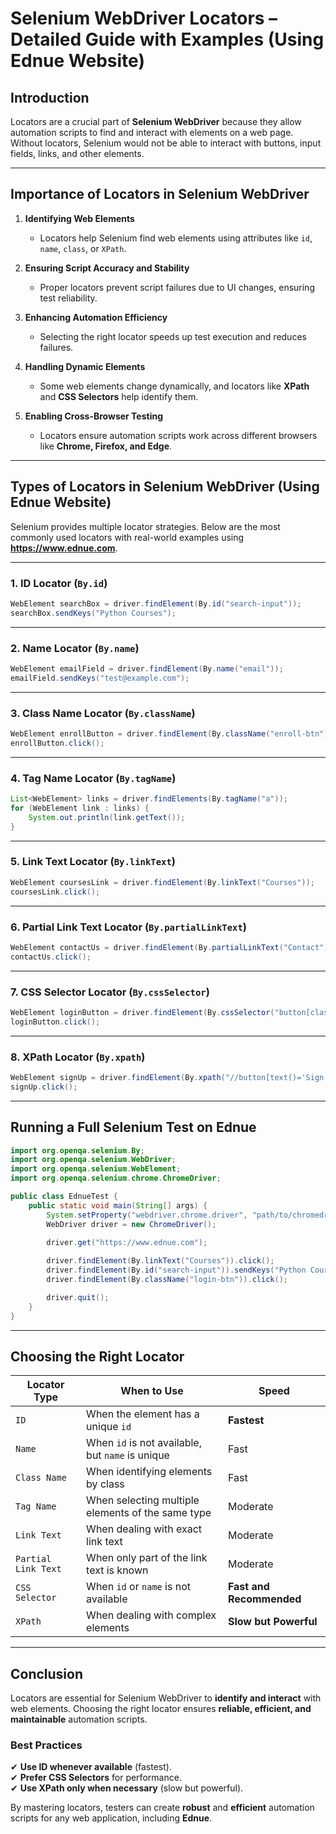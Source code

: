 

# **Selenium WebDriver Locators – Detailed Guide with Examples (Using Ednue Website)**  

## **Introduction**  
Locators are a crucial part of **Selenium WebDriver** because they allow automation scripts to find and interact with elements on a web page. Without locators, Selenium would not be able to interact with buttons, input fields, links, and other elements.  

---

## **Importance of Locators in Selenium WebDriver**  

1. **Identifying Web Elements**  
   - Locators help Selenium find web elements using attributes like `id`, `name`, `class`, or `XPath`.  

2. **Ensuring Script Accuracy and Stability**  
   - Proper locators prevent script failures due to UI changes, ensuring test reliability.  

3. **Enhancing Automation Efficiency**  
   - Selecting the right locator speeds up test execution and reduces failures.  

4. **Handling Dynamic Elements**  
   - Some web elements change dynamically, and locators like **XPath** and **CSS Selectors** help identify them.  

5. **Enabling Cross-Browser Testing**  
   - Locators ensure automation scripts work across different browsers like **Chrome, Firefox, and Edge**.  

---

## **Types of Locators in Selenium WebDriver (Using Ednue Website)**  

Selenium provides multiple locator strategies. Below are the most commonly used locators with real-world examples using **https://www.ednue.com**.  

---

### **1. ID Locator (`By.id`)**  
```java
WebElement searchBox = driver.findElement(By.id("search-input"));
searchBox.sendKeys("Python Courses");
```
---

### **2. Name Locator (`By.name`)**  
```java
WebElement emailField = driver.findElement(By.name("email"));
emailField.sendKeys("test@example.com");
```
---

### **3. Class Name Locator (`By.className`)**  
```java
WebElement enrollButton = driver.findElement(By.className("enroll-btn"));
enrollButton.click();
```
---

### **4. Tag Name Locator (`By.tagName`)**  
```java
List<WebElement> links = driver.findElements(By.tagName("a"));
for (WebElement link : links) {
    System.out.println(link.getText());
}
```
---

### **5. Link Text Locator (`By.linkText`)**  
```java
WebElement coursesLink = driver.findElement(By.linkText("Courses"));
coursesLink.click();
```
---

### **6. Partial Link Text Locator (`By.partialLinkText`)**  
```java
WebElement contactUs = driver.findElement(By.partialLinkText("Contact"));
contactUs.click();
```
---

### **7. CSS Selector Locator (`By.cssSelector`)**  
```java
WebElement loginButton = driver.findElement(By.cssSelector("button[class='login-btn']"));
loginButton.click();
```
---

### **8. XPath Locator (`By.xpath`)**  
```java
WebElement signUp = driver.findElement(By.xpath("//button[text()='Sign Up']"));
signUp.click();
```
---

## **Running a Full Selenium Test on Ednue**  
```java
import org.openqa.selenium.By;
import org.openqa.selenium.WebDriver;
import org.openqa.selenium.WebElement;
import org.openqa.selenium.chrome.ChromeDriver;

public class EdnueTest {
    public static void main(String[] args) {
        System.setProperty("webdriver.chrome.driver", "path/to/chromedriver");
        WebDriver driver = new ChromeDriver();
        
        driver.get("https://www.ednue.com");

        driver.findElement(By.linkText("Courses")).click();  
        driver.findElement(By.id("search-input")).sendKeys("Python Courses");  
        driver.findElement(By.className("login-btn")).click();  

        driver.quit();
    }
}
```
---

## **Choosing the Right Locator**
| Locator Type | When to Use | Speed |
|-------------|------------|-------|
| `ID` | When the element has a unique `id` | **Fastest** |
| `Name` | When `id` is not available, but `name` is unique | Fast |
| `Class Name` | When identifying elements by class | Fast |
| `Tag Name` | When selecting multiple elements of the same type | Moderate |
| `Link Text` | When dealing with exact link text | Moderate |
| `Partial Link Text` | When only part of the link text is known | Moderate |
| `CSS Selector` | When `id` or `name` is not available | **Fast and Recommended** |
| `XPath` | When dealing with complex elements | **Slow but Powerful** |

---

## **Conclusion**
Locators are essential for Selenium WebDriver to **identify and interact** with web elements. Choosing the right locator ensures **reliable, efficient, and maintainable** automation scripts.  

### **Best Practices**
✔ **Use ID whenever available** (fastest).  
✔ **Prefer CSS Selectors** for performance.  
✔ **Use XPath only when necessary** (slow but powerful).  

By mastering locators, testers can create **robust** and **efficient** automation scripts for any web application, including **Ednue**.

